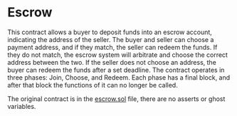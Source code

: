 # Escrow 
This contract allows a buyer to deposit funds into an escrow account,
indicating the address of the seller. The buyer and seller can choose a payment
address, and if they match, the seller can redeem the funds. If they do not
match, the escrow system will arbitrate and choose the correct address between
the two. If the seller does not choose an address, the buyer can redeem the
funds after a set deadline. The contract operates in three phases: Join,
Choose, and Redeem. Each phase has a final block, and after that block the
functions of it can no longer be called.

The original contract is in the [escrow.sol](./escrow.sol) file, there are no
asserts or ghost variables.
